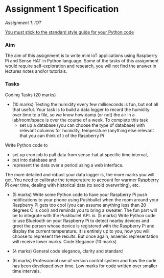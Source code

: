 # Assignment 1 Specification
_Assignment 1. IOT_
 
[You must stick to the standard style guide for your Python code](https://www.python.org/dev/peps/pep-0008/)
 
### Aim
 
The aim of this assignment is to write mini IoT applications using Raspberry Pi and Sense HAT in
Python language.
Some of the tasks of this assignment would require self-exploration and research, you will not find
the answer in lectures notes and/or tutorials.
 
### Tasks
Coding Tasks (20 marks)
 
 
- (10 marks) Testing the humidity every few milliseconds is fun, but not all that useful. Your
task is to build a data logger to record the humidity over time to a file, so we know how
damp (or not) the air in a lab/room/space is over the course of a week. To complete this task
  - set up a database (you can choose the type of database) with relevant columns for
humidity, temperature (anything else relevant that you can think of ) of the Raspberry Pi
 
Write Python code to
  - set up cron job to pull data from sense-hat at specific time interval,
  - put into database and
  - represent the data over a period using a web interface.
 
 
The more detailed and robust your data logger is, the more marks you will get. You need to
calibrate the temperature to account for warmer Raspberry Pi over time, dealing with
historical data (to avoid overwriting), etc.
 
- (5 marks) Write some Python code to have your Raspberry Pi push notifications to your
phone using Pushbullet when the room around your Raspberry Pi gets too cool (you can
assume anything less than 20 degrees C is cool) and reminds you to bring a sweater. The
fun part will be to integrate with the Pushbullet API.
iii. (5 marks) Write Python code to use Bluetooth on your Raspberry Pi to detect nearby devices
and greet the person whose device is registered with the Raspberry Pi and display the
current temperature. It is entirely up to you, how you will choose to represent the results.
But once again, anaemic representation will receive lower marks.
Code Elegance (10 marks)
 
- (4 marks) General code elegance, clarity and standard
 
- (6 marks) Professional use of version control system and how the code has been developed
over time. Low marks for code written over smaller time intervals.